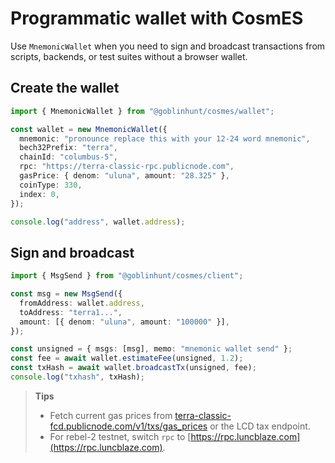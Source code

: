 # Programmatic wallet with CosmES

Use `MnemonicWallet` when you need to sign and broadcast transactions from scripts, backends, or test suites without a browser wallet.

## Create the wallet

```ts
import { MnemonicWallet } from "@goblinhunt/cosmes/wallet";

const wallet = new MnemonicWallet({
  mnemonic: "pronounce replace this with your 12-24 word mnemonic",
  bech32Prefix: "terra",
  chainId: "columbus-5",
  rpc: "https://terra-classic-rpc.publicnode.com",
  gasPrice: { denom: "uluna", amount: "28.325" },
  coinType: 330,
  index: 0,
});

console.log("address", wallet.address);
```

## Sign and broadcast

```ts
import { MsgSend } from "@goblinhunt/cosmes/client";

const msg = new MsgSend({
  fromAddress: wallet.address,
  toAddress: "terra1...",
  amount: [{ denom: "uluna", amount: "100000" }],
});

const unsigned = { msgs: [msg], memo: "mnemonic wallet send" };
const fee = await wallet.estimateFee(unsigned, 1.2);
const txHash = await wallet.broadcastTx(unsigned, fee);
console.log("txhash", txHash);
```

> **Tips**
> - Fetch current gas prices from [terra-classic-fcd.publicnode.com/v1/txs/gas_prices](https://terra-classic-fcd.publicnode.com/v1/txs/gas_prices) or the LCD tax endpoint.
> - For rebel-2 testnet, switch `rpc` to [https://rpc.luncblaze.com](https://rpc.luncblaze.com).
